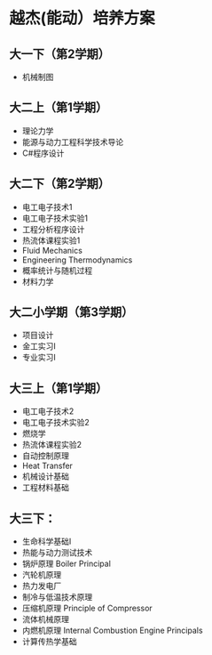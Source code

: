 # 越杰(能动）培养方案

## 大一下（第2学期）
- 机械制图

## 大二上（第1学期）
- 理论力学
- 能源与动力工程科学技术导论
- C#程序设计

## 大二下（第2学期）
- 电工电子技术1
- 电工电子技术实验1
- 工程分析程序设计
- 热流体课程实验1
- Fluid Mechanics
- Engineering Thermodynamics
- 概率统计与随机过程
- 材料力学

## 大二小学期（第3学期）
- 项目设计
- 金工实习Ⅰ
- 专业实习Ⅰ

## 大三上（第1学期）
- 电工电子技术2
- 电工电子技术实验2
- 燃烧学
- 热流体课程实验2
- 自动控制原理 
- Heat Transfer
- 机械设计基础
- 工程材料基础

## 大三下：
- 生命科学基础I
- 热能与动力测试技术
- 锅炉原理 Boiler Principal
- 汽轮机原理
- 热力发电厂
- 制冷与低温技术原理
- 压缩机原理 Principle of Compressor
- 流体机械原理
- 内燃机原理 Internal Combustion Engine Principals
- 计算传热学基础

